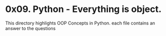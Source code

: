 # 0x09. Python - Everything is object.
This directory highlights OOP Concepts in Python.
each file contains an answer to the questions